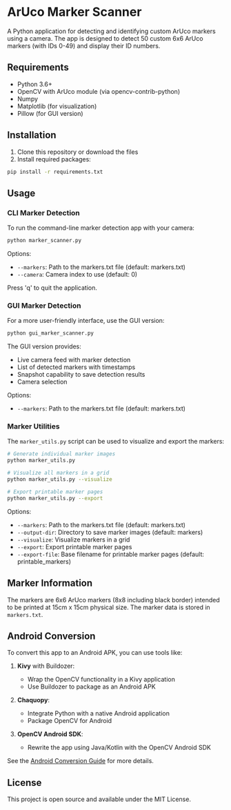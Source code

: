 # ArUco Marker Scanner

A Python application for detecting and identifying custom ArUco markers using a camera. The app is designed to detect 50 custom 6x6 ArUco markers (with IDs 0-49) and display their ID numbers.

## Requirements

- Python 3.6+
- OpenCV with ArUco module (via opencv-contrib-python)
- Numpy
- Matplotlib (for visualization)
- Pillow (for GUI version)

## Installation

1. Clone this repository or download the files
2. Install required packages:

```bash
pip install -r requirements.txt
```

## Usage

### CLI Marker Detection

To run the command-line marker detection app with your camera:

```bash
python marker_scanner.py
```

Options:
- `--markers`: Path to the markers.txt file (default: markers.txt)
- `--camera`: Camera index to use (default: 0)

Press 'q' to quit the application.

### GUI Marker Detection

For a more user-friendly interface, use the GUI version:

```bash
python gui_marker_scanner.py
```

The GUI version provides:
- Live camera feed with marker detection
- List of detected markers with timestamps
- Snapshot capability to save detection results
- Camera selection

Options:
- `--markers`: Path to the markers.txt file (default: markers.txt)

### Marker Utilities

The `marker_utils.py` script can be used to visualize and export the markers:

```bash
# Generate individual marker images
python marker_utils.py

# Visualize all markers in a grid
python marker_utils.py --visualize

# Export printable marker pages
python marker_utils.py --export
```

Options:
- `--markers`: Path to the markers.txt file (default: markers.txt)
- `--output-dir`: Directory to save marker images (default: markers)
- `--visualize`: Visualize markers in a grid
- `--export`: Export printable marker pages
- `--export-file`: Base filename for printable marker pages (default: printable_markers)

## Marker Information

The markers are 6x6 ArUco markers (8x8 including black border) intended to be printed at 15cm x 15cm physical size. The marker data is stored in `markers.txt`.

## Android Conversion

To convert this app to an Android APK, you can use tools like:

1. **Kivy** with Buildozer:
   - Wrap the OpenCV functionality in a Kivy application
   - Use Buildozer to package as an Android APK

2. **Chaquopy**:
   - Integrate Python with a native Android application
   - Package OpenCV for Android

3. **OpenCV Android SDK**:
   - Rewrite the app using Java/Kotlin with the OpenCV Android SDK

See the [Android Conversion Guide](android_conversion.md) for more details.

## License

This project is open source and available under the MIT License. 